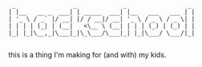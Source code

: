 ```
 _                _             _                 _ 
| |__   __ _  ___| | _____  ___| |__   ___   ___ | |
| '_ \ / _` |/ __| |/ / __|/ __| '_ \ / _ \ / _ \| |
| | | | (_| | (__|   <\__ \ (__| | | | (_) | (_) | |
|_| |_|\__,_|\___|_|\_\___/\___|_| |_|\___/ \___/|_|
   
```

this is a thing I'm making for (and with) my kids.

